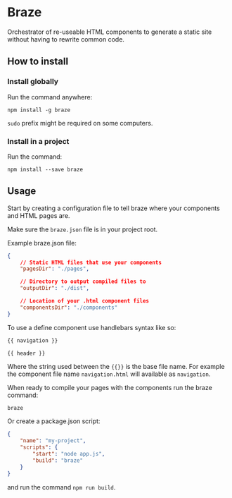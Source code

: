 # Braze

Orchestrator of re-useable HTML components to generate a static site without having to rewrite common code.

## How to install

### Install globally

Run the command anywhere:

`npm install -g braze`

`sudo` prefix might be required on some computers.

### Install in a project

Run the command:

`npm install --save braze`

## Usage

Start by creating a configuration file to tell braze where your components and HTML pages are.

Make sure the `braze.json` file is in your project root.

Example braze.json file: 

```json
{
    // Static HTML files that use your components
    "pagesDir": "./pages",

    // Directory to output compiled files to
    "outputDir": "./dist",

    // Location of your .html component files
    "componentsDir": "./components"
}
```

To use a define component use handlebars syntax like so:

```html
{{ navigation }}

{{ header }}
```

Where the string used between the `{{}}` is the base file name. For example the component file name `navigation.html` will available as `navigation`.

When ready to compile your pages with the components run the braze command:

`braze`

Or create a package.json script:

```json
{
    "name": "my-project",
    "scripts": {
        "start": "node app.js",
        "build": "braze"
    }
}
```

and run the command `npm run build`.
